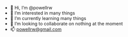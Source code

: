 - 👋 Hi, I’m @powellrw
- 👀 I’m interested in many things
- 🌱 I’m currently learning many things
- 💞️ I’m looking to collaborate on nothing at the moment
- 📫 powellrw@gmail.com

<!---
powellrw/powellrw is a ✨ special ✨ repository because its `README.md` (this file) appears on your GitHub profile.
You can click the Preview link to take a look at your changes.
--->
